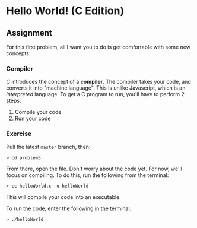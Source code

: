# Hello World! (C Edition)

## Assignment
For this first problem, all I want you to do is get comfortable with some new concepts:

### Compiler
C introduces the concept of a **compiler**. The compiler takes your code, and converts it into "machine language". This is unlike Javascript, which is an _interpreted_ language. To get a C program to run, you'll have to perform 2 steps:
1. Compile your code
2. Run your code

### Exercise
Pull the latest `master` branch, then:
```
> cd problem5
```

From there, open the file. Don't worry about the code yet. For now, we'll focus on compiling. To do this, run the following from the terminal:
```
> cc helloWorld.c -o helloWorld
```

This will compile your code into an executable.

To run the code, enter the following in the terminal:
```
> ./helloWorld
```

